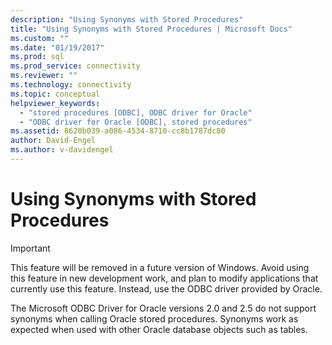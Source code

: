 ```yaml
---
description: "Using Synonyms with Stored Procedures"
title: "Using Synonyms with Stored Procedures | Microsoft Docs"
ms.custom: ""
ms.date: "01/19/2017"
ms.prod: sql
ms.prod_service: connectivity
ms.reviewer: ""
ms.technology: connectivity
ms.topic: conceptual
helpviewer_keywords: 
  - "stored procedures [ODBC], ODBC driver for Oracle"
  - "ODBC driver for Oracle [ODBC], stored procedures"
ms.assetid: 8620b039-a086-4534-8710-cc8b1787dc80
author: David-Engel
ms.author: v-davidengel
---
```

# Using Synonyms with Stored Procedures
> [!IMPORTANT]  
>  This feature will be removed in a future version of Windows. Avoid using this feature in new development work, and plan to modify applications that currently use this feature. Instead, use the ODBC driver provided by Oracle.  
  
 The Microsoft ODBC Driver for Oracle versions 2.0 and 2.5 do not support synonyms when calling Oracle stored procedures. Synonyms work as expected when used with other Oracle database objects such as tables.
